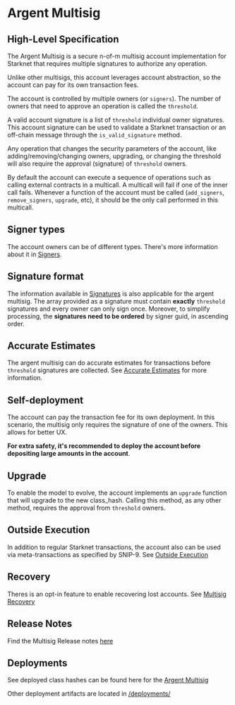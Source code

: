 # Argent Multisig

## High-Level Specification

The Argent Multisig is a secure n-of-m multisig account implementation for Starknet that requires multiple signatures to authorize any operation.

Unlike other multisigs, this account leverages account abstraction, so the account can pay for its own transaction fees.

The account is controlled by multiple owners (or `signers`). The number of owners that need to approve an operation is called the `threshold`.

A valid account signature is a list of `threshold` individual owner signatures. This account signature can be used to validate a Starknet transaction or an off-chain message through the `is_valid_signature` method.

Any operation that changes the security parameters of the account, like adding/removing/changing owners, upgrading, or changing the threshold will also require the approval (signature) of `threshold` owners.

By default the account can execute a sequence of operations such as calling external contracts in a multicall. A multicall will fail if one of the inner call fails. Whenever a function of the account must be called (`add_signers`, `remove_signers`, `upgrade`, etc), it should be the only call performed in this multicall.

## Signer types

The account owners can be of different types. There's more information about it in [Signers](./signers_and_signatures.md#Multiple_Signer_Types).

## Signature format

The information available in [Signatures](./signers_and_signatures.md#Signatures) is also applicable for the argent multisig.
The array provided as a signature must contain **exactly** `threshold` signatures and every owner can only sign once. Moreover, to simplify processing, the **signatures need to be ordered** by signer guid, in ascending order.

## Accurate Estimates

The argent multisig can do accurate estimates for transactions before `threshold` signatures are collected. See [Accurate Estimates](./accurate_estimates.md) for more information.

## Self-deployment

The account can pay the transaction fee for its own deployment. In this scenario, the multisig only requires the signature of one of the owners.
This allows for better UX.

**For extra safety, it's recommended to deploy the account before depositing large amounts in the account**.

## Upgrade

To enable the model to evolve, the account implements an `upgrade` function that will upgrade to the new class_hash. Calling this method, as any other method, requires the approval from `threshold` owners.

## Outside Execution

In addition to regular Starknet transactions, the account also can be used via meta-transactions as specified by SNIP-9. See [Outside Execution](./outside_execution.md)

## Recovery

Theres is an opt-in feature to enable recovering lost accounts. See [Multisig Recovery](multisig_recovery.md)

## Release Notes

Find the Multisig Release notes [here](./CHANGELOG_multisig.md)

## Deployments

See deployed class hashes can be found here for the [Argent Multisig](../deployments/multisig.txt)

Other deployment artifacts are located in [/deployments/](../deployments/)
